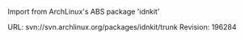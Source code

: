 Import from ArchLinux's ABS package 'idnkit'

URL: svn://svn.archlinux.org/packages/idnkit/trunk
Revision: 196284
